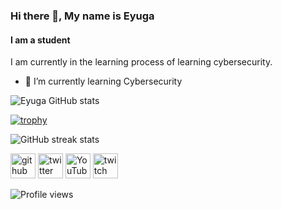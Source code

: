 

### Hi there 👋, My name is Eyuga
#### I am a student
I am currently in the learning process of learning cybersecurity.

- 🌱 I’m currently learning Cybersecurity 

![Eyuga GitHub stats](https://github-readme-stats.vercel.app/api?username=Eyuga&show_icons=true&theme=radical)

[![trophy](https://github-profile-trophy.vercel.app/?username=Eyuga)](https://github.com/ryo-ma/github-profile-trophy)

![GitHub streak stats](https://streak-stats.demolab.com/?user=Eyuga)  

[<img src='https://cdn.jsdelivr.net/npm/simple-icons@3.0.1/icons/github.svg' alt='github' height='40'>](https://github.com/Eyuga)  [<img src='https://cdn.jsdelivr.net/npm/simple-icons@3.0.1/icons/twitter.svg' alt='twitter' height='40'>](https://twitter.com/Eyug_a)  [<img src='https://cdn.jsdelivr.net/npm/simple-icons@3.0.1/icons/youtube.svg' alt='YouTube' height='40'>](https://www.youtube.com/channel/UCwM-ajL5vqX5RDzUT3YioLw)  [<img src='https://cdn.jsdelivr.net/npm/simple-icons@3.0.1/icons/twitch.svg' alt='twitch' height='40'>](https://www.twitch.tv/Eyug_A)  


![Profile views](https://gpvc.arturio.dev/Eyuga)  
